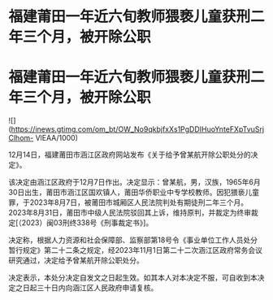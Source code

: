 # 福建莆田一年近六旬教师猥亵儿童获刑二年三个月，被开除公职

# 福建莆田一年近六旬教师猥亵儿童获刑二年三个月，被开除公职

![](https://inews.gtimg.com/om_bt/OW_No9qkbjfxXs1PgDDIHuoYnteFXpTvuSrjClhom-
VlEAA/1000)

12月14日，福建莆田市涵江区政府网站发布《关于给予曾某航开除公职处分的决定》。

该决定由涵江区政府于12月7日作出。决定显示：曾某航，男，汉族，1965年6月30日出生，莆田市涵江区国欢镇人，莆田华侨职业中专学校教师。因犯猥亵儿童罪，于2023年8月7日，被莆田市城厢区人民法院判处有期徒刑二年三个月。2023年8月31日，莆田市中级人民法院驳回其上诉，维持原判，并裁定为终审裁定[（2023）闽03刑终338号《刑事裁定书》]。

决定称，根据人力资源和社会保障部、监察部第18号令《事业单位工作人员处分暂行规定》第二十二条之规定，经2023年11月1日第二十二次涵江区政府常务会议研究通过，决定给予曾某航开除公职处分。

决定表示，本处分决定自发文之日起生效。如其本人对本决定不服，可自收到本决定之日起三十日内向涵江区人民政府申请复核。

